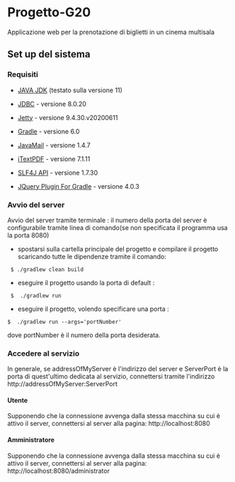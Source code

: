 # Progetto-G20 
Applicazione web per la prenotazione di biglietti in un cinema multisala

## Set up del sistema

### Requisiti
- [JAVA JDK](https://www.oracle.com/technetwork/java/javase/downloads/index.html) 
(testato sulla versione 11)

- [JDBC](https://dev.mysql.com/downloads/connector/j/) - versione 8.0.20

- [Jetty](https://www.eclipse.org/jetty/) - versione 9.4.30.v20200611

- [Gradle](https://gradle.org) - versione 6.0

- [JavaMail](https://javaee.github.io/javamail/) - versione 1.4.7

- [iTextPDF](https://itextpdf.com/en) - versione 7.1.11

- [SLF4J API](http://www.slf4j.org/) - versione 1.7.30

- [JQuery Plugin For Gradle](https://mvnrepository.com/artifact/com.jgeppert.struts2.jquery/struts2-jquery-plugin) - versione 4.0.3

### Avvio del server
Avvio del server tramite terminale :
il numero della porta del server è configurabile tramite linea di comando(se non specificata il programma usa la porta 8080)

- spostarsi sulla cartella principale del progetto e compilare il progetto scaricando tutte le dipendenze tramite il comando:

``` $ ./gradlew clean build```

- eseguire il progetto usando la porta di default :

``` $  ./gradlew run```

- eseguire il progetto,  volendo specificare una porta  :

``` $  ./gradlew run --args='portNumber' ```

dove portNumber è il numero della porta desiderata. 

### Accedere al servizio
In generale, se addressOfMyServer è l'indirizzo del server e ServerPort è la porta di quest'ultimo dedicata al servizio, connettersi tramite l'indirizzo http://addressOfMyServer:ServerPort

#### Utente
Supponendo che la connessione avvenga dalla stessa macchina su cui è attivo il server, connettersi al server alla pagina:
http://localhost:8080

#### Amministratore
Supponendo che la connessione avvenga dalla stessa macchina su cui è attivo il server, connettersi al server alla pagina:
http://localhost:8080/administrator
